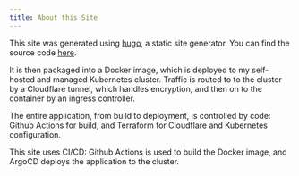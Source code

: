 ```yaml
---
title: About this Site
---
```


This site was generated using [hugo](https://gohugo.io), a static site generator. You can find the source code [here](https://github.com/TheodoreHerzfeld/personal).

It is then packaged into a Docker image, which is deployed to my self-hosted and managed Kubernetes cluster. Traffic is routed to to the cluster by a Cloudflare tunnel, which handles encryption, and then on to the container by an ingress controller.

The entire application, from build to deployment, is controlled by code: Github Actions for build, and Terraform for Cloudflare and Kubernetes configuration.

This site uses CI/CD: Github Actions is used to build the Docker image, and ArgoCD deploys the application to the cluster.